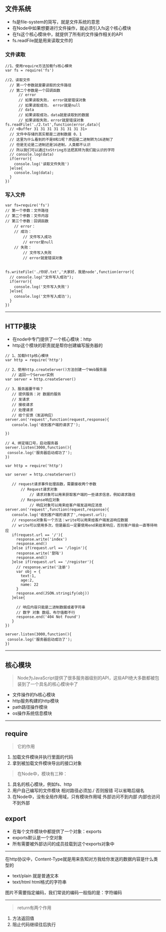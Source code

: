 ## 文件系统
- fs是file-system的简写，就是文件系统的意思
- 在Node中如果想要进行文件操作，就必须引入fs这个核心模块
- 在fs这个核心模块中，就提供了所有的文件操作相关的API
- fs.readFile就是用来读取文件的


### 文件读取
```
//1、使用require方法加载fs核心模块
var fs = require('fs')

//2、读取文件
  // 第一个参数就是要读取的文件路径
  // 第二个参数是一个回调函数 
      // error
      // 如果读取失败， error就是错误对象
      // 如果读取成功， error就是null
      // data
      // 如果读取成功，data就是读取到的数据
      // 如果读取失败，error就是错误对象
fs.readFile('./2.txt',function(error,data){
  // <Buffer 31 31 31 31 31 31 31 31>
  // 文件中存储的其实都是二进制数据 0，1
  // 这里为什么看到的不是0和1呢？原因是二进制转为16进制了
  // 但是无论是二进制还是16进制，人类都不认识
  // 所以我们可以通过toString方法把其转为我们能认识的字符
  // console.log(data)
  if(error){
    console.log('读取文件失败')
  }else{
    console.log(data);
  }  
})
```
 ### 写入文件
```
var fs=require('fs')
// 第一个参数：文件路径
// 第二个参数：文件内容
// 第三个参数：回调函数
    // error：
    // 成功：
        // 文件写入成功
        // error是null
    // 失败：
        // 文件写入失败
        // error就是错误对象


fs.writeFile('./你好.txt','大家好，我是node',function(error){
  // console.log("文件写入成功");
  if(error){
    console.log('文件写入失败')
  }else{
    console.log('文件写入成功');
  }
})
```
***
## HTTP模块
 - 在node中专门提供了一个核心模块：http
 - http这个模块的职责就是帮你创建编写服务器的

 ```
 // 1、加载http核心模块
var http = require('http')

// 2、使用http.createServer()方法创建一个Web服务器
    // 返回一个Server实例
var server = http.createServer()

// 3、服务器要干嘛？
    // 提供服务：对 数据的服务
    // 发请求
    // 接收请求
    // 处理请求
    // 给个反馈（发送响应）
server.on('request',function(request,response){
    console.log('收到客户端的请求了');  

})

// 4、绑定端口号，启动服务器
server.listen(3000,function(){
  console.log('服务器启动成功了');
})
 ```
 ```
 var http = require('http')

var server = http.createServer()

    // request请求事件处理函数，需要接收两个参数
        // Request请求对象 
            // 请求对象可以用来获取客户端的一些请求信息，例如请求路径
        // Response响应对象
            // 响应对象可以用来给客户端发送响应消息
server.on('request',function(request,response){
    console.log('收到客户端的请求了',request.url);  
    // response对象有一个方法：write可以用来给客户端发送响应数据
    // write可以使用多次，但是最后一定要使用end来结束响应，否则客户端会一直等待响应
    if(request.url == '/'){
      response.write('index')
      response.end()
    }else if(request.url == '/login'){
      response.write('登陆')
      response.end() 
    }else if(request.url == '/register'){
      // response.write('注册')
      var obj = {
        text:1,
        age:2,
        name: 22
      }
      response.end(JSON.stringify(obj))
    }else{

      // 响应内容只能是二进制数据或者字符串
      // 数字 对象 数组、布尔值都不行
      response.end('404 Not Found')
    }
})

server.listen(3000,function(){
  console.log('服务器启动成功了');
})
 ```
 ***
 ## 核心模块
 > Node为JavaScript提供了很多服务器级别的API，这些API绝大多数都被包装到了一个具名的核心模块中了
 - 文件操作的fs核心模块
 - http服务构建的http模块
 - path路径操作模块
 - os操作系统信息模块
 
***

## require
 > 它的作用
  1. 加载文件模块并执行里面的代码
  2. 拿到被加载文件模块导出的接口对象
  
 > 在Node中，模块有三种：
  1. 具名的核心模块，例如fs、http
  2. 用户自己编写的文件模块 
     相对路径必须加./ 否则报错
     可以省略后缀名 
  3. 在Node中，没有全局作用域，只有模块作用域
     外部访问不到内部
     内部也访问不到外部
 
## export
 - 在每个文件模块中都提供了一个对象：exports
 - exports默认是一个空对象
 - 所有需要被外部访问的成员挂载到这个exports对象中

****
 在http协议中，Content-Type就是用来告知对方我给你发送的数据内容是什么类型的
 - text/plain 就是普通文本
 - text/html html格式的字符串

 图片不需要指定编码，我们常说的编码一般指的是：字符编码

***
> return有两个作用
  1. 方法返回值
  2. 阻止代码继续往后执行